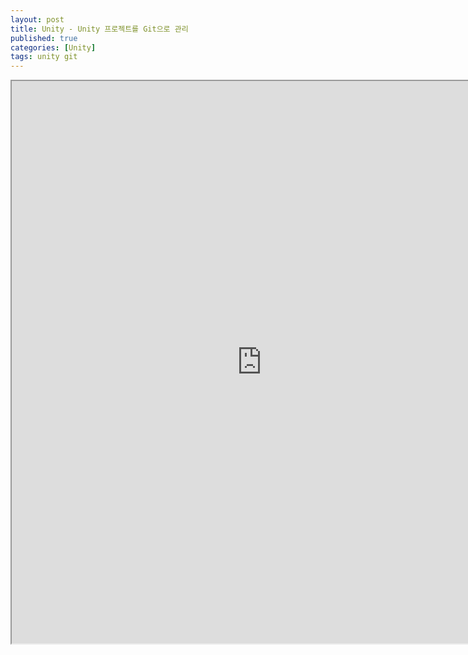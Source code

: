 ```yaml
---
layout: post
title: Unity - Unity 프로젝트를 Git으로 관리
published: true
categories: [Unity]
tags: unity git
---
```

<iframe width="800" height="900" src="https://docs.google.com/document/d/e/2PACX-1vRl_s66EmFzpu0cFWOrZOV0H0JyOb_bXvwyetZsI6z-sDSmUD9V_z_kOxsbiyE4ByxJPH50cVaHHRc3/pub?embedded=true"></iframe>  
  